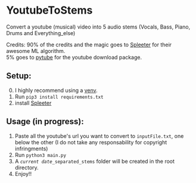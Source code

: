 # YoutubeToStems
Convert a youtube (musical) video into 5 audio stems (Vocals, Bass, Piano, Drums and Everything_else)

Credits:
90% of the credits and the magic goes to [Spleeter](https://github.com/deezer/spleeter) for their awesome ML algorithm.<br>
5% goes to [pytube](https://pytube.io/en/latest/) for the youtube download package.

## Setup:

0. I highly recommend using a [venv](https://docs.python.org/3/library/venv.html).
1. Run <code>pip3 install requirements.txt</code>
2. install [Spleeter](https://github.com/deezer/spleeter)

## Usage (in progress):


1. Paste all the youtube's url you want to convert to <code>inputFile.txt</code>, one below the other (I do not take any responsability for copyright infringments)
2. Run <code>python3 main.py </code>
3. A <code><i>current date</i>_separated_stems</code> folder will be created in the root directory.
4. Enjoy!!
